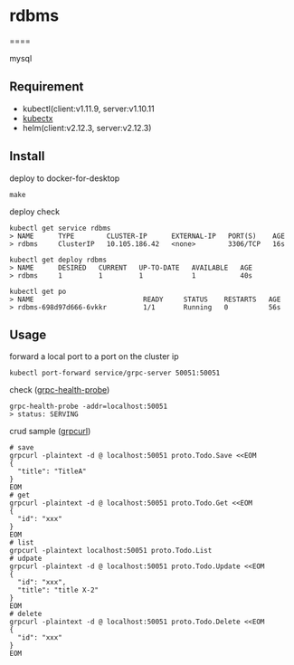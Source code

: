 
# rdbms

====

mysql

## Requirement

- kubectl(client:v1.11.9, server:v1.10.11
- [kubectx](https://github.com/ahmetb/kubectx)
- helm(client:v2.12.3, server:v2.12.3)

## Install

deploy to docker-for-desktop

```shell
make
```

deploy check

```shell
kubectl get service rdbms
> NAME      TYPE        CLUSTER-IP      EXTERNAL-IP   PORT(S)    AGE
> rdbms     ClusterIP   10.105.186.42   <none>        3306/TCP   16s

kubectl get deploy rdbms
> NAME      DESIRED   CURRENT   UP-TO-DATE   AVAILABLE   AGE
> rdbms     1         1         1            1           40s

kubectl get po
> NAME                           READY     STATUS    RESTARTS   AGE
> rdbms-698d97d666-6vkkr         1/1       Running   0          56s
```

## Usage

forward a local port to a port on the cluster ip

```shell
kubectl port-forward service/grpc-server 50051:50051
```

check ([grpc-health-probe](https://github.com/grpc-ecosystem/grpc-health-probe))

```shell
grpc-health-probe -addr=localhost:50051
> status: SERVING
```

crud sample ([grpcurl](https://github.com/fullstorydev/grpcurl))

```shell
# save
grpcurl -plaintext -d @ localhost:50051 proto.Todo.Save <<EOM
{
  "title": "TitleA"
}
EOM
# get
grpcurl -plaintext -d @ localhost:50051 proto.Todo.Get <<EOM
{
  "id": "xxx"
}
EOM
# list
grpcurl -plaintext localhost:50051 proto.Todo.List
# udpate
grpcurl -plaintext -d @ localhost:50051 proto.Todo.Update <<EOM
{
  "id": "xxx",
  "title": "title X-2"
}
EOM
# delete
grpcurl -plaintext -d @ localhost:50051 proto.Todo.Delete <<EOM
{
  "id": "xxx"
}
EOM
```
